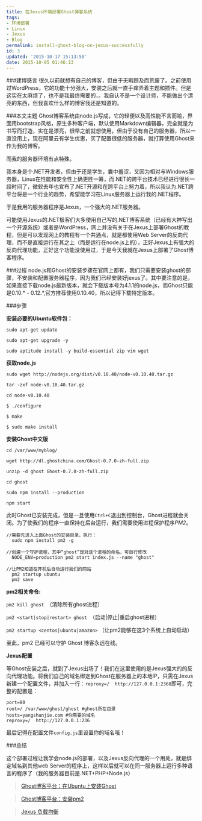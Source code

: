 ```yaml
---
title: 在Jexus环境部署Ghost博客系统
tags: 
- 环境部署
- Linux
- Jexus
- Blog
permalink: install-ghost-blog-on-jexus-successfully
id: 3
updated: '2015-10-17 15:13:50'
date: 2015-10-05 01:46:13
---
```


###建博感言
很久以前就想有自己的博客，但由于无暇顾及而荒废了。之前使用过WordPress，它的功能十分强大，安装之后就一直手痒弄着主题和插件。但是这实在太麻烦了，也不是我最终需要的，。我自认不是一个设计师，不能做出个漂亮的东西，但我喜欢什么样的博客我还是知道的。

###本文主题
Ghost博客系统由node.js写成，它的轻便以及高性能不言而喻，界面用bootstrap风格，原生多种客户端，默认使用Markdown编辑器，完全就是为书写而打造，实在是漂亮，很早之前就想使用，但由于没有自己的服务器，所以一直没用上，现在阿里云有学生优惠，买了配置很低的服务器，就打算使用Ghost来作为我的博客。

而我的服务器环境有点特殊。

我本身是个.NET开发者，但由于还是学生，囊中羞涩，又因为相对与Windows服务器，Linux在性能和安全性上确更胜一筹，而.NET的跨平台技术已经进行很长一段时间了，微软去年也宣布了.NET开源和在跨平台上努力着，所以我认为.NET跨平台将是一个行业的趋势，希望能学习在Linux服务器上运行我的.NET程序。

于是我用的服务器程序是Jexus，一个强大的.NET服务器。

可能使用Jexus的.NET极客们大多使用自己写的.NET博客系统（已经有大神写出一个开源系统）或者是WordPress，网上并没有关于在Jexus上部署Ghost的教程，但是可以发现网上的教程有一个共通点，就是都使用Web Server的反向代理，而不是直接运行在其之上（而是运行在node.js上的），正好Jexus上有强大的反向代理功能，正好这个功能没使用过，于是今天我就在Jexus上部署了Ghost博客程序。

###过程
node.js和Ghost的安装步骤在官网上都有，我们只需要安装ghost的部骤，不安装和配置服务器程序，因为我们已经安装好jexus了。其中要注意的是，如果直接下载node.js最新版本，就会下载版本号为4.1.1的node.js，而Ghost只能是0.10.* - 0.12.*,官方推荐使用0.10.40，所以记得下载特定版本。

###步骤

 **安装必要的Ubuntu软件包：**

    sudo apt-get update

    sudo apt-get upgrade -y

    sudo aptitude install -y build-essential zip vim wget

**获取node.js**

    sudo wget http://nodejs.org/dist/v0.10.40/node-v0.10.40.tar.gz

    tar -zxf node-v0.10.40.tar.gz 

    cd node-v0.10.40

    $ ./configure 

    $ make 

    $ sudo make install 

**安装Ghost中文版**

    cd /var/www/myblog/

    wget http://dl.ghostchina.com/Ghost-0.7.0-zh-full.zip

    unzip -d ghost Ghost-0.7.0-zh-full.zip

    cd ghost

    sudo npm install --production

    npm start

此时Ghost已安装完成，但是一旦使用`Ctrl+C`退出到控制台，Ghost进程就会关闭。为了使我们的程序一直保持在后台运行，我们需要使用进程保护程序*PM2*。

    //需要先进入上面Ghost的安装目录，执行：
      sudo npm install pm2 -g

    //创建一个守护进程，其中“ghost”是对这个进程的命名，可自行修改
      NODE_ENV=production pm2 start index.js --name "ghost"

    //让PM2知道在开机后自动运行我们的网站
      pm2 startup ubuntu
      pm2 save
  
**pm2相关命令:**

`pm2 kill ghost `（清除所有ghost进程）

`pm2 <start|stop|restart> ghost `（启动|停止|重启ghost进程）

`pm2 startup <centos|ubuntu|amazon>` （让pm2能够在这3个系统上自动启动）

至此，pm2 已经可以守护 Ghost 博客永远在线。

**Jexus配置**

等Ghost安装之后，就到了Jexus出场了！我们在这里使用的是Jexus强大的的反向代理功能。将我们自己的域名绑定到Ghost在服务器上的本地IP，只需在Jexus新建一个配置文件，并加入一行：`reproxy=/  http://127.0.0.1:2368`即可，完整的配置是：

    port=80
    root=/ /var/www/ghost/ghost #ghost所在目录
    hosts=yangshunjie.com #你需要的域名
    reproxy=/  http://127.0.0.1:236

最后记得在配置文件`config.js`里设置你的域名哦！

###总结

这个部署过程让我学会node.js的部署，以及Jexus反向代理的一个用处，就是绑定域名到其他web Server的程序上，这样以后就可以在同一服务器上运行多种语言的程序了（我的服务器目前是.NET+PHP+Node.js）

>[Ghost博客平台：在Ubuntu上安装Ghost](http://www.applecho.com/installing-ghost-ubuntu/)

>[Ghost博客平台：安装pm2](http://www.applecho.com/installing-ghost-pm2/)

>[Jexus 负载均衡](http://www.cnblogs.com/shanyou/archive/2013/05/04/3059950.html)